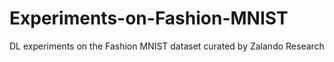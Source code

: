# Experiments-on-Fashion-MNIST
DL experiments on the Fashion MNIST dataset curated by Zalando Research
